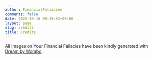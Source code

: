 ```yaml
---
author: FinancialFallacies
comments: false
date: 2023-10-16 09:19:53+00:00
layout: page
slug: credits
title: Credits
---
```


All images on Your Financial Fallacies have been kindly generated with [Dream by Wombo](https://dream.ai/).
